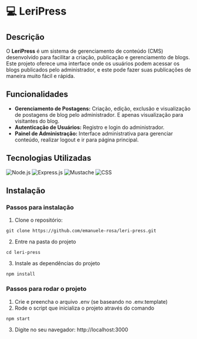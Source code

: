 # 💻 LeriPress 

## Descrição

O **LeriPress** é um sistema de gerenciamento de conteúdo (CMS) desenvolvido para facilitar a criação, publicação e gerenciamento de blogs. Este projeto oferece uma interface onde os usuários podem acessar os blogs publicados pelo administrador, e este pode fazer suas publicações de maneira muito fácil e rápida.

## Funcionalidades

- **Gerenciamento de Postagens:** Criação, edição, exclusão e visualização de postagens de blog pelo administrador. E apenas visualização para visitantes do blog.
- **Autenticação de Usuários:** Registro e login do administrador.
- **Painel de Administração:** Interface administrativa para gerenciar conteúdo, realizar logout e ir para página principal.

## Tecnologias Utilizadas
![Node.js](https://img.shields.io/badge/Node.js-339933?style=for-the-badge&logo=nodedotjs&logoColor=white)
![Express.js](https://img.shields.io/badge/Express.js-000000?style=for-the-badge&logo=express&logoColor=white)
![Mustache](https://img.shields.io/badge/Mustache-000000?style=for-the-badge&logo=mustache&logoColor=white)
![CSS](https://img.shields.io/badge/CSS-1572B6?style=for-the-badge&logo=css3&logoColor=white)


## Instalação

### Passos para instalação

1. Clone o repositório:

```git clone https://github.com/emanuele-rosa/leri-press.git ```

2. Entre na pasta do projeto

```cd leri-press ```

3. Instale as dependências do projeto

```npm install ```

### Passos para rodar o projeto

1. Crie e preencha o arquivo .env (se baseando no .env.template)
2. Rode o script que inicializa o projeto através do comando

```npm start ```

3. Digite no seu navegador:
   http://localhost:3000
